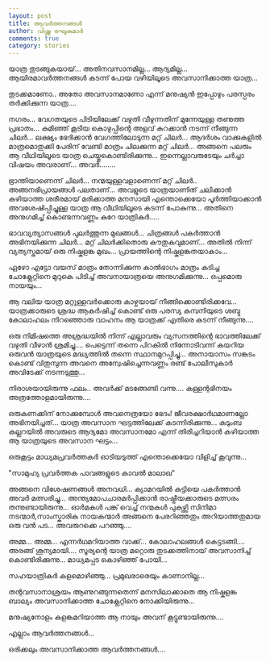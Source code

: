 ```yaml
---
layout: post
title: ആവർത്തനങ്ങൾ
author: വിഷ്ണു രഘുകുമാർ
comments: true
category: stories
---
```


യാത്ര തുടങ്ങുകയായ്...
അതിനവസാനമില്ല...
ആദ്യമില്ല...
 ആയിരമാവർത്തനങ്ങൾ കടന്ന് പോയ വഴിയിലൂടെ അവസാനിക്കാത്ത യാത്ര...

തുടക്കമാണോ..
അതോ
അവസാനമാണോ
എന്ന് മനുഷ്യൻ ഇപ്പോഴും പരസ്പരം തർക്കിക്കുന്ന യാത്ര....

നഗരം... വേഗതയുടെ പിടിയിലേക്ക് വഴുതി വീഴുന്നതിന് മുന്നേയുള്ള തണുത്ത പ്രഭാതം...
കുമിഞ്ഞ് കൂടിയ കൊഴുപ്പിന്റെ അളവ് കുറക്കാൻ നടന്ന് നീങ്ങുന്ന ചിലർ...
ലക്ഷ്യം ഭേദിക്കാൻ വേഗത്തിലോടുന്ന മറ്റ് ചിലർ...
ആദർശം വാക്കുകളിൽ മാത്രമൊതുക്കി പേരിന് വേണ്ടി മാത്രം ചിലക്കുന്ന മറ്റ് ചിലർ...
അങ്ങനെ പലരും ആ വീഥിയിലൂടെ യാത്ര ചെയ്തുകൊണ്ടിരിക്കുന്നു...
ഇന്നെല്ലാവരുടേയും ചർച്ചാ വിഷയം അവരാണ്...
അവർ........

ഭ്രാന്തിയാണെന്ന് ചിലർ...
നന്മയുള്ളവളാണെന്ന് മറ്റ് ചിലർ..
അങ്ങനഭിപ്രായങ്ങൾ പലതാണ്...
അവളുടെ യാത്രയാണിത് ചലിക്കാൻ കഴിയാത്ത ശരീരമായ് മരിക്കാത്ത മനസായി എന്തൊക്കെയോ പൂർത്തിയാക്കാൻ അവശേഷിപ്പിച്ചുള്ള യാത്ര
ആ വീഥിയിലൂടെ കടന്ന് പോകുന്നു...
അതിനെ അനുഗമിച്ച് കൊണ്ടന്നവണ്ണം കുറേ യാത്രികർ.....

ഭാവവ്യത്യാസങ്ങൾ പുലർത്തുന്ന മുഖങ്ങൾ...
ചിത്രങ്ങൾ പകർത്താൻ അഭിനയിക്കുന്ന ചിലർ...
മറ്റ് ചിലർക്കിതൊരു കൗതുകവുമാണ്...
അതിൽ നിന്ന് വ്യത്യസ്തമായ് ഒരു നിഷ്കളങ്ക മുഖം...
പ്രായത്തിന്റെ നിഷ്കളങ്കതയാകാം...

ഏഴോ എട്ടോ വയസ് മാത്രം തോന്നിക്കുന്ന കാൽഭാഗം മാത്രം കടിച്ച ചോക്ലേറ്റിനെ മുറുകെ പിടിച്ച് അവനായാത്രയെ അനുഗമിക്കുന്നു...
ഒപ്പമൊരു നായയും...

ആ വലിയ യാത്ര മറ്റുള്ളവർക്കൊരു കാഴ്ചയായ് നീങ്ങിക്കൊണ്ടിരിക്കവേ...
യാത്രക്കാരുടെ ശ്രദ്ധ ആകർഷിച്ച് കൊണ്ട് ഒരു പരസ്യ കമ്പനിയുടെ ശബ്ദ കോലാഹലം നിറഞ്ഞൊരു വാഹനം ആ യാത്രക്ക് എതിരെ കടന്ന് നീങ്ങുന്നു....

ഒരു നിമിഷത്തെ അശ്രദ്ധയിൽ നിന്ന് എല്ലാവരും വ്യസനത്തിന്റെ ഭാവത്തിലേക്ക് വഴുതി വീഴാൻ ശ്രമിച്ചു....
പെട്ടെന്ന് തന്നെ പിറകിൽ നിന്നോടിവന്ന് കയറിയ ഒരുവൻ യാത്രയുടെ മദ്ധ്യത്തിൽ തന്നെ സ്ഥാനമുറപ്പിച്ചു...
അനായാസം സങ്കടം കൊണ്ട് വിതുമ്പുന്ന അവനെ അന്വേഷിച്ചെന്നവണ്ണം രണ്ട് പോലീസുകാർ അവിടേക്ക് നടന്നടുത്തു...

നിരാശയായിരുന്നു ഫലം..
അവർക്ക് മടങ്ങേണ്ടി വന്നു....
കള്ളന്റഭിനയം അത്രത്തോളമായിരുന്നു....

ഒരുകണക്കിന് നോക്കുമ്പോൾ അവനെത്രയോ ഭേദം! ജീവരക്ഷാർഥമാണല്ലോ അഭിനയിച്ചത്...
യാത്ര അവസാന ഘട്ടത്തിലേക്ക് കടന്നിരിക്കുന്നു...
കുടുംബ കല്ലറയിൽ അവരുടെ ആദ്യമോ അവസാനമോ എന്ന് തിരിച്ചറിയാൻ കഴിയാത്ത ആ യാത്രയുടെ അവസാന ഘട്ടം...
 
ഒരുകൂട്ടം മാധ്യമപ്രവർത്തകർ ഓടിയടുത്ത് എന്തൊക്കെയോ വിളിച്ച് കൂവുന്നു...

"സാമുഹ്യ പ്രവർത്തക
പാവങ്ങളുടെ കാവൽ മാലാഖ"

അങ്ങനെ വിശേഷണങ്ങൾ അനവധി...
ക്യാമറയിൽ കുട്ടിയെ പകർത്താൻ അവർ മത്സരിച്ചു...
അന്ത്യമോപചാരമർപ്പിക്കാൻ രാഷ്ട്രീയക്കാരുടെ മത്സരം തന്നുണ്ടായിരുന്നു...
ഓർമകൾ പങ്ക് വെച്ച് നന്മകൾ പുകഴ്ത്തി സിനിമാ നടന്മാർ,സാംസ്കാരിക നായകന്മാർ അങ്ങനെ പേരറിഞ്ഞതും അറിയാത്തതുമായ ഒരു വൻ പട...
അവരുറക്കെ പറഞ്ഞു....

അമ്മ... അമ്മ...
എന്നർഥമറിയാത്ത വാക്ക്...
കോലാഹലങ്ങൾ കെട്ടടങ്ങി....
 അരങ്ങ് ശൂന്യമായി....
സൂര്യന്റെ യാത്ര മറ്റൊരു തുടക്കത്തിനായ് അവസാനിച്ച് കൊണ്ടിരിക്കുന്നു...
മാധ്യമപ്പട കൊഴിഞ്ഞ് പോയി...

സഹയാത്രികർ കളമൊഴിഞ്ഞു...
പ്രമുഖരാരെയും കാണാനില്ല...

തന്റവസാനാശ്രയം ആണുറങ്ങുന്നതെന്ന് മനസിലാക്കാതെ ആ നിഷ്കളങ്ക ബാല്യം അവസാനിക്കാത്ത ചോക്ലേറ്റിനെ നോക്കിയിരുന്നു...

മനുഷ്യനോളം കളങ്കമറിയാത്ത ആ നായും അവന് കൂട്ടുണ്ടായിരുന്നു....

എല്ലാം ആവർത്തനങ്ങൾ...

ഒരിക്കലും അവസാനിക്കാത്ത ആവർത്തനങ്ങൾ....
